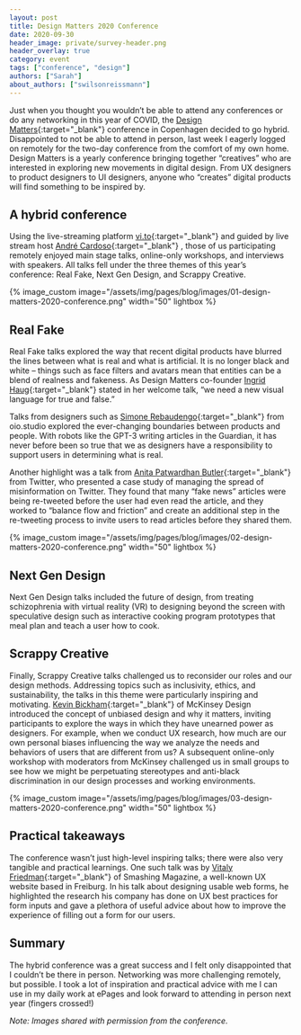 ```yaml
---
layout: post
title: Design Matters 2020 Conference
date: 2020-09-30
header_image: private/survey-header.png
header_overlay: true
category: event
tags: ["conference", "design"]
authors: ["Sarah"]
about_authors: ["swilsonreissmann"]
---
```


Just when you thought you wouldn’t be able to attend any conferences or do any networking in this year of COVID, the [Design Matters](https://designmatters.io/){:target="_blank"} conference in Copenhagen decided to go hybrid.
Disappointed to not be able to attend in person, last week I eagerly logged on remotely for the two-day conference from the comfort of my own home.
Design Matters is a yearly conference bringing together “creatives” who are interested in exploring new movements in digital design.
From UX designers to product designers to UI designers, anyone who “creates” digital products will find something to be inspired by.

## A hybrid conference 

Using the live-streaming platform [vi.to](https://vi.to/){:target="_blank"} and guided by live stream host [André Cardoso](hhttps://designmatters.io/line-up/andre-cardoso/){:target="_blank"} , those of us participating remotely enjoyed main stage talks, online-only workshops, and interviews with speakers.
All talks fell under the three themes of this year’s conference: Real Fake, Next Gen Design, and Scrappy Creative.

{% image_custom image="/assets/img/pages/blog/images/01-design-matters-2020-conference.png" width="50" lightbox %}

## Real Fake

Real Fake talks explored the way that recent digital products have blurred the lines between what is real and what is artificial.
It is no longer black and white – things such as face filters and avatars mean that entities can be a blend of realness and fakeness.
As Design Matters co-founder [Ingrid Haug](https://designmatters.io/line-up/ingrid-haug-2/){:target="_blank"} stated in her welcome talk, “we need a new visual language for true and false.”

Talks from designers such as [Simone Rebaudengo](https://designmatters.io/line-up/simone-rebaudengo/){:target="_blank"} from oio.studio explored the ever-changing boundaries between products and people.
With robots like the GPT-3 writing articles in the Guardian, it has never before been so true that we as designers have a responsibility to support users in determining what is real.

Another highlight was a talk from [Anita Patwardhan Butler](https://designmatters.io/line-up/anita-patwardhan-butler/){:target="_blank"} from Twitter, who presented a case study of managing the spread of misinformation on Twitter.
They found that many “fake news” articles were being re-tweeted before the user had even read the article, and they worked to “balance flow and friction” and create an additional step in the re-tweeting process to invite users to read articles before they shared them.

{% image_custom image="/assets/img/pages/blog/images/02-design-matters-2020-conference.png" width="50" lightbox %}

## Next Gen Design

Next Gen Design talks included the future of design, from treating schizophrenia with virtual reality (VR) to designing beyond the screen with speculative design such as interactive cooking program prototypes that meal plan and teach a user how to cook.

## Scrappy Creative

Finally, Scrappy Creative talks challenged us to reconsider our roles and our design methods.
Addressing topics such as inclusivity, ethics, and sustainability, the talks in this theme were particularly inspiring and motivating.
[Kevin Bickham](https://designmatters.io/line-up/kevin-bickam/){:target="_blank"} of McKinsey Design introduced the concept of unbiased design and why it matters, inviting participants to explore the ways in which they have unearned power as designers.
For example, when we conduct UX research, how much are our own personal biases influencing the way we analyze the needs and behaviors of users that are different from us? 
A subsequent online-only workshop with moderators from McKinsey challenged us in small groups to see how we might be perpetuating stereotypes and anti-black discrimination in our design processes and working environments.

{% image_custom image="/assets/img/pages/blog/images/03-design-matters-2020-conference.png" width="50" lightbox %}

## Practical takeaways

The conference wasn’t just high-level inspiring talks; there were also very tangible and practical learnings.
One such talk was by [Vitaly Friedman](https://designmatters.io/line-up/kevin-bickam/){:target="_blank"} of Smashing Magazine, a well-known UX website based in Freiburg.
In his talk about designing usable web forms, he highlighted the research his company has done on UX best practices for form inputs and gave a plethora of useful advice about how to improve the experience of filling out a form for our users.

## Summary

The hybrid conference was a great success and I felt only disappointed that I couldn’t be there in person.
Networking was more challenging remotely, but possible.
I took a lot of inspiration and practical advice with me I can use in my daily work at ePages and look forward to attending in person next year (fingers crossed!)

_Note: Images shared with permission from the conference._